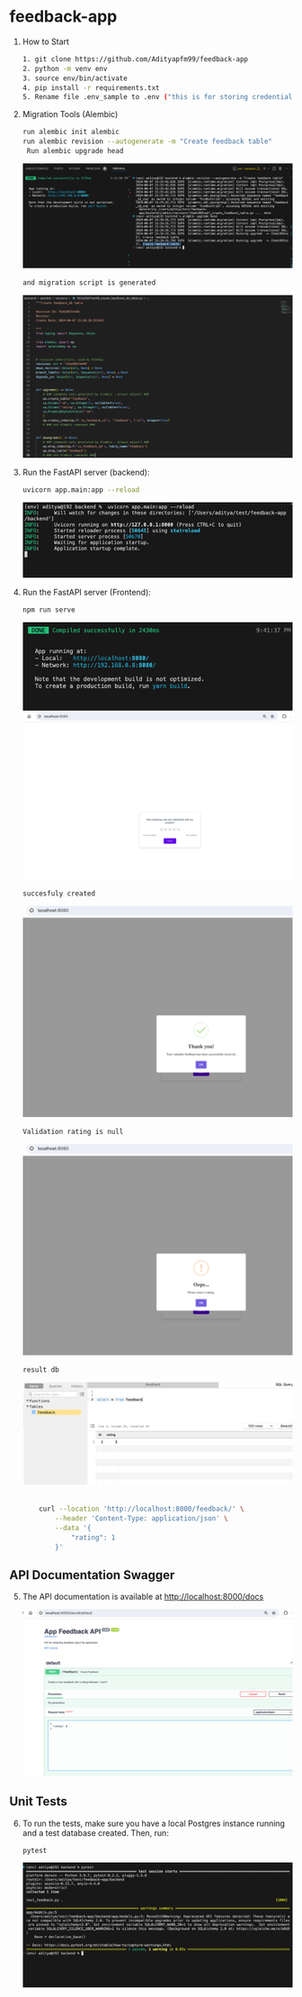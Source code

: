 # feedback-app

1. How to Start
    ```bash
    1. git clone https://github.com/Adityapfm99/feedback-app
    2. python -m venv env
    3. source env/bin/activate
    4. pip install -r requirements.txt
    5. Rename file .env_sample to .env ("this is for storing credentials")

    ```
2. Migration Tools (Alembic)
   
    ```bash
    run alembic init alembic
    run alembic revision --autogenerate -m "Create feedback table"
     Run alembic upgrade head
    
    ```
     ![Alt text](/image/alembic.png)

    ```bash
    and migration script is generated
    ```
     ![Alt text](/image/migration_script.png)


3. Run the FastAPI server (backend):

    ```bash
    uvicorn app.main:app --reload
    ```
    ![Alt text](/image/startBe.png)


4. Run the FastAPI server (Frontend):

    ```bash
    npm run serve
    ```
    ![Alt text](/image/startfe.png)
    ![Alt text](/image/ui.png)

    ```bash
    succesfuly created
    ```

    ![Alt text](/image/alert.png)

    ```bash
    Validation rating is null
    ```
    ![Alt text](/image/validation.png)

    ```bash
    result db
    ```
    ![Alt text](/image/result_db.png)

    ```bash
        
        curl --location 'http://localhost:8000/feedback/' \
            --header 'Content-Type: application/json' \
            --data '{
                "rating": 1
            }'
     ```
## API Documentation Swagger

5. The API documentation is available at [http://localhost:8000/docs](http://localhost:8000/docs)

    ![Alt text](/image/swagger.png)

## Unit Tests

6. To run the tests, make sure you have a local Postgres instance running and a test database created. Then, run:

    ```bash
    pytest
    ```

    ![Alt text](/image/unittest.png)
